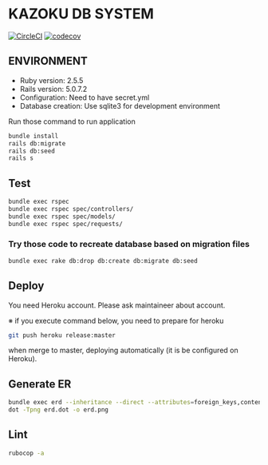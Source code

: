 # KAZOKU DB SYSTEM

[![CircleCI](https://circleci.com/gh/manma-co/kazoku-db-system.svg?style=svg)](https://circleci.com/gh/manma-co/kazoku-db-system)
[![codecov](https://codecov.io/gh/manma-co/kazoku-db-system/branch/master/graph/badge.svg)](https://codecov.io/gh/manma-co/kazoku-db-system)

## ENVIRONMENT

- Ruby version: 2.5.5
- Rails version: 5.0.7.2
- Configuration: Need to have secret.yml
- Database creation: Use sqlite3 for development environment

Run those command to run application

```bash
bundle install
rails db:migrate
rails db:seed
rails s
```

## Test

```bash
bundle exec rspec
bundle exec rspec spec/controllers/
bundle exec rspec spec/models/
bundle exec rspec spec/requests/
```

### Try those code to recreate database based on migration files

```bash
bundle exec rake db:drop db:create db:migrate db:seed
```

## Deploy

You need Heroku account. Please ask maintaineer about account.

※ if you execute command below, you need to prepare for heroku

```bash
git push heroku release:master
```

when merge to master, deploying automatically (it is be configured on Heroku).

## Generate ER

```bash
bundle exec erd --inheritance --direct --attributes=foreign_keys,content --filetype=dot
dot -Tpng erd.dot -o erd.png
```

## Lint

```bash
rubocop -a
```
